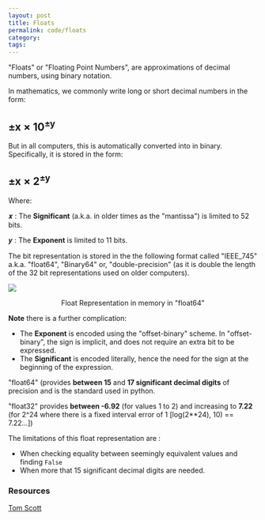```yaml
---
layout: post
title: Floats
permalink: code/floats
category: 
tags: 
---
```



"Floats" or "Floating Point Numbers", are approximations of decimal numbers, using binary notation.

In mathematics, we commonly write long or short decimal numbers in the form:

## ±x × 10<sup>±y</sup>

But in all computers, this is automatically converted into in binary. Specifically, it is stored in the form:

## ±x × 2<sup>±y</sup>

Where:

𝒙 : The __Significant__ (a.k.a. in older times as the "mantissa") is limited to 52 bits.

𝒚 : The __Exponent__ is limited to 11 bits.

The bit representation is stored in the the following format called "IEEE_745" a.k.a. "float64", "Binary64" or, "double-precision" (as it is double the length of the 32 bit representations used on older computers).

![](https://filedn.eu/ldJhAY64zF58aVds1pK8ovH/IEEE_754_Double_Floating_Point_Forma.svg)

<div align="center">Float Representation in memory in "float64"</div>

__Note__ there is a further complication:

- The __Exponent__  is encoded using the "offset-binary" scheme. In  "offset-binary", the sign is implicit, and does not require an extra bit to be expressed.
- The __Significant__ is encoded literally, hence the need for the sign at the beginning of the expression.

"float64" (provides __between 15__ and __17 significant decimal digits__ of precision and is the standard used in python.

"float32" provides __between -6.92__ (for values 1 to 2) and increasing to __7.22__ (for 2^24 where there is a fixed interval error of 1 [log(2**24), 10) == 7.22...])

The limitations of this float representation are :

- When checking equality between seemingly equivalent values and finding `False`
- When more that 15 significant decimal digits are needed.

### Resources

[Tom Scott](https://www.youtube.com/watch?v=PZRI1IfStY0)
